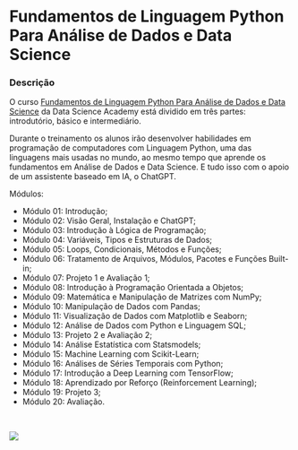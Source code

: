 # Fundamentos de Linguagem Python Para Análise de Dados e Data Science

###   Descrição

O curso [Fundamentos de Linguagem Python Para Análise de Dados e Data Science](https://www.datascienceacademy.com.br/course/fundamentos-de-linguagem-python-para-analise-de-dados-e-data-science) da Data Science Academy está dividido em três partes: introdutório, básico e intermediário.

Durante o treinamento os alunos irão desenvolver habilidades em programação de computadores com Linguagem Python, uma das linguagens mais usadas no mundo, ao mesmo tempo que aprende os fundamentos em Análise de Dados e Data Science. E tudo isso com o apoio de um assistente baseado em IA, o ChatGPT.

Módulos:

- Módulo 01: Introdução;
- Módulo 02: Visão Geral, Instalação e ChatGPT;
- Módulo 03: Introdução à Lógica de Programação;
- Módulo 04: Variáveis, Tipos e Estruturas de Dados;
- Módulo 05: Loops, Condicionais, Métodos e Funções;
- Módulo 06: Tratamento de Arquivos, Módulos, Pacotes e Funções Built-in;
- Módulo 07: Projeto 1 e Avaliação 1;
- Módulo 08: Introdução à Programação Orientada a Objetos;
- Módulo 09: Matemática e Manipulação de Matrizes com NumPy;
- Módulo 10: Manipulação de Dados com Pandas;
- Módulo 11: Visualização de Dados com Matplotlib e Seaborn;
- Módulo 12: Análise de Dados com Python e Linguagem SQL;
- Módulo 13: Projeto 2 e Avaliação 2;
- Módulo 14: Análise Estatística com Statsmodels;
- Módulo 15: Machine Learning com Scikit-Learn;
- Módulo 16: Análises de Séries Temporais com Python;
- Módulo 17: Introdução a Deep Learning com TensorFlow;
- Módulo 18: Aprendizado por Reforço (Reinforcement Learning);
- Módulo 19: Projeto 3;
- Módulo 20: Avaliação.



&nbsp;

<a href="https://www.linkedin.com/in/claudia-nogueira-dos-anjos-b71726215/" target="_blank">
        <img src="https://img.shields.io/badge/claudiaanjos-%230077B5.svg?&style=for-the-badge&logo=linkedin&logoColor=white&link=mailto:https://www.linkedin.com/in/claudia-nogueira-dos-anjos-093407180/">
</a>

